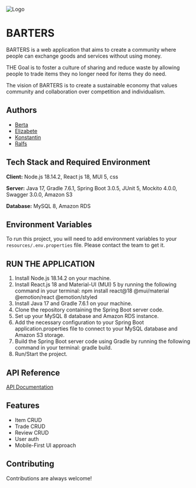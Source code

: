 
![Logo](https://trello-backgrounds.s3.amazonaws.com/64256f3e5d39258390d75227/2048x1152/da86caac25e81948ec5071dd12a8aedd/Bartering_16x9_Homepage.jpg)


# BARTERS

BARTERS is a web application that aims to create a community where people can exchange goods and services without using money.

THE Goal is to foster a culture of sharing and reduce waste by allowing people to trade items they no longer need for items they do need.

The vision of BARTERS is to create a sustainable economy that values community and collaboration over competition and individualism.



## Authors

- [Berta](https://www.linkedin.com/in/bertam/)
- [Elizabete](https://www.linkedin.com/in/elizabete-titane/)
- [Konstantin](https://www.linkedin.com/in/konstantin-jefremov/)
- [Ralfs](https://www.linkedin.com/in/ralfsl)

## Tech Stack and Required Environment

**Client:** Node.js 18.14.2, React js 18, MUI 5, css

**Server:** Java 17, Gradle 7.6.1, Spring Boot 3.0.5, JUnit 5, Mockito 4.0.0, Swagger 3.0.0, Amazon S3

**Database:** MySQL 8, Amazon RDS


## Environment Variables

To run this project, you will need to add environment variables to your `resources/.env.properties` file.
Please contact the team to get it.

## RUN THE APPLICATION
1. Install Node.js 18.14.2 on your machine.
2. Install React.js 18 and Material-UI (MUI) 5 by running the following command in your terminal: npm install react@18 @mui/material @emotion/react @emotion/styled
3. Install Java 17 and Gradle 7.6.1 on your machine.
4. Clone the repository containing the Spring Boot server code.
5. Set up your MySQL 8 database and Amazon RDS instance.
6. Add the necessary configuration to your Spring Boot application.properties file to connect to your MySQL database and Amazon S3 storage.
7. Build the Spring Boot server code using Gradle by running the following command in your terminal: gradle build.
8. Run/Start the project.

## API Reference

[API Documentation](http://localhost:8080/swagger-ui/index.html)


## Features

- Item CRUD
- Trade CRUD
- Review CRUD
- User auth
- Mobile-First UI approach

## Contributing

Contributions are always welcome!



